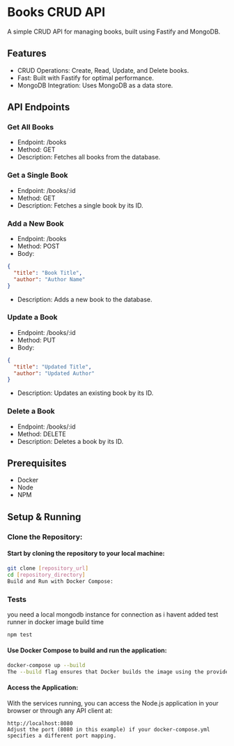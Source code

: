 # Books CRUD API

A simple CRUD API for managing books, built using Fastify and MongoDB.

## Features
* CRUD Operations: Create, Read, Update, and Delete books.
* Fast: Built with Fastify for optimal performance.
* MongoDB Integration: Uses MongoDB as a data store.

## API Endpoints

### Get All Books
* Endpoint: /books
* Method: GET
* Description: Fetches all books from the database.

### Get a Single Book
* Endpoint: /books/:id
* Method: GET
* Description: Fetches a single book by its ID.

### Add a New Book
* Endpoint: /books
* Method: POST
* Body:
```json
{
  "title": "Book Title",
  "author": "Author Name"
}
```
* Description: Adds a new book to the database.


### Update a Book
* Endpoint: /books/:id
* Method: PUT
* Body:
```json
{
  "title": "Updated Title",
  "author": "Updated Author"
}
```
* Description: Updates an existing book by its ID.


### Delete a Book
* Endpoint: /books/:id
* Method: DELETE
* Description: Deletes a book by its ID.

## Prerequisites
* Docker
* Node
* NPM

## Setup & Running

### Clone the Repository:

#### Start by cloning the repository to your local machine:

```bash
git clone [repository_url]
cd [repository_directory]
Build and Run with Docker Compose:
```

### Tests

you need a local mongodb instance for connection as i havent added test runner in docker image build time

```bash
npm test
```

#### Use Docker Compose to build and run the application:

```bash
docker-compose up --build
The --build flag ensures that Docker builds the image using the provided Dockerfile. Once built, Docker Compose will start the services defined in docker-compose.yml.
```

#### Access the Application:

With the services running, you can access the Node.js application in your browser or through any API client at:

```
http://localhost:8080
Adjust the port (8080 in this example) if your docker-compose.yml specifies a different port mapping.
```